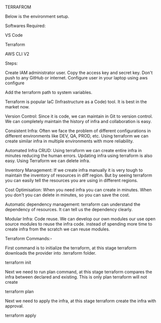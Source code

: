 TERRAFROM

Below is the environment setup.

Softwares Required:

  VS Code

  Terraform

  AWS CLI V2

Steps:

Create IAM administrator user. Copy the access key and secret key. Don't push to any GitHub or internet.
Configure user in your laptop using
aws configure

Add the terraform path to system variables.

Terraform is popular IaC (Infrastructure as a Code) tool. It is best in the market now.

Version Control:
Since it is code, we can maintain in Git to version control. We can completely maintain the history of infra and collaboration is easy.

Consistent Infra:
Often we face the problem of different configurations in different environments like DEV, QA, PROD, etc. Using terraform we can create similar infra in multiple environments with more reliability.

Automated Infra CRUD:
Using terraform we can create entire infra in minutes reducing the human errors. Updating infra using terraform is also easy. Using Terraform we can delete infra.

Inventory Management:
If we create infra manually it is very tough to maintain the inventory of resources in diff region. But by seeing terraform you can easily tell the resources you are using in different regions.

Cost Optimisation:
When you need infra you can create in minutes. When you don't you can delete in minutes, so you can save the cost.

Automatic dependency management:
terraform can understand the dependency of resources. It can tell us the dependency clearly.

Modular Infra:
Code reuse. We can develop our own modules our use open source modules to reuse the infra code. instead of spending more time to create infra from the scratch we can reuse modules.


Terraform Commands:-

First command is to initialize the terraform, at this stage terraform downloads the provider into .terraform folder.

  terraform init

Next we need to run plan command, at this stage terraform compares the infra between declared and existing. This is only plan terraform will not create

  terraform plan

Next we need to apply the infra, at this stage terraform create the infra with approval.

  terraform apply
